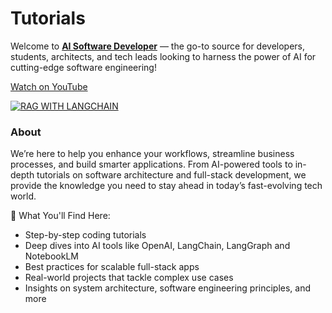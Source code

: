# Tutorials

Welcome to **[AI Software Developer](https://www.youtube.com/@AISoftwareDeveloper)** — the go-to source for developers, students, architects, and tech leads looking to harness the power of AI for cutting-edge software engineering!

[Watch on YouTube](https://www.youtube.com/@AISoftwareDeveloper)

[![RAG WITH LANGCHAIN](https://img.youtube.com/vi/nEa_-sY9RtM/0.jpg)](https://www.youtube.com/watch?v=nEa_-sY9RtM)

### About
We’re here to help you enhance your workflows, streamline business processes, and build smarter applications. From AI-powered tools to in-depth tutorials on software architecture and full-stack development, we provide the knowledge you need to stay ahead in today’s fast-evolving tech world.

🔧 What You'll Find Here:

- Step-by-step coding tutorials
- Deep dives into AI tools like OpenAI, LangChain, LangGraph and NotebookLM
- Best practices for scalable full-stack apps
- Real-world projects that tackle complex use cases
- Insights on system architecture, software engineering principles, and more
